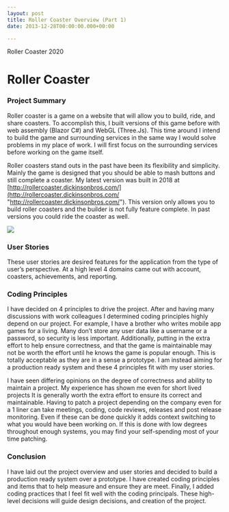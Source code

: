 ```yaml
---
layout: post
title: Roller Coaster Overview (Part 1)
date: 2013-12-28T00:00:00.000+00:00

---
```

Roller Coaster 2020

# Roller Coaster

### Project Summary

Roller coaster is a game on a website that will allow you to build, ride, and share coasters. To accomplish this, I built versions of this game before with web assembly (Blazor C#) and WebGL (Three.Js). This time around I intend to build the game and surrounding services in the same way I would solve problems in my place of work. I will first focus on the surrounding services before working on the game itself.

Roller coasters stand outs in the past have been its flexibility and simplicity. Mainly the game is designed that you should be able to mash buttons and still complete a coaster. My latest version was built in 2018 at [http://rollercoaster.dickinsonbros.com/](http://rollercoaster.dickinsonbros.com/ "http://rollercoaster.dickinsonbros.com/"). This version only allows you to build roller coasters and the builder is not fully feature complete. In past versions you could ride the coaster as well.

![](/uploads/Tracks.PNG)

### User Stories

These user stories are desired features for the application from the type of user’s perspective. At a high level 4 domains came out with account, coasters, achievements, and reporting.

### Coding Principles

I have decided on 4 principles to drive the project. After and having many discussions with work colleagues I determined coding principles highly depend on our project. For example, I have a brother who writes mobile app games for a living. Many don’t store any user data like a username or a password, so security is less important. Additionally, putting in the extra effort to help ensure correctness, and that the game is maintainable may not be worth the effort until he knows the game is popular enough. This is totally acceptable as they are in a sense a prototype. I am instead aiming for a production ready system and these 4 principles fit with my user stories.

I have seen differing opinions on the degree of correctness and ability to maintain a project. My experience has shown me even for short lived projects It is generally worth the extra effort to ensure its correct and maintainable. Having to patch a project depending on the company even for a 1 liner can take meetings, coding, code reviews, releases and post release monitoring. Even if these can be done quickly it adds context switching to what you would have been working on. If this is done with low degrees throughout enough systems, you may find your self-spending most of your time patching.

### Conclusion

I have laid out the project overview and user stories and decided to build a production ready system over a prototype. I have created coding principles and items that to help measure and ensure they are meet. Finally, I added coding practices that I feel fit well with the coding principals. These high-level decisions will guide design decisions, and creation of the project.